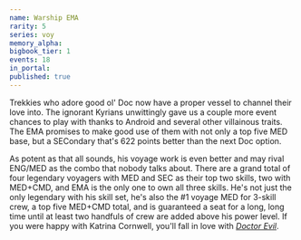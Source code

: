 ```yaml
---
name: Warship EMA
rarity: 5
series: voy
memory_alpha:
bigbook_tier: 1
events: 18
in_portal:
published: true
---
```


Trekkies who adore good ol' Doc now have a proper vessel to channel their love into. The ignorant Kyrians unwittingly gave us a couple more event chances to play with thanks to Android and several other villainous traits. The EMA promises to make good use of them with not only a top five MED base, but a SECondary that's 622 points better than the next Doc option.

As potent as that all sounds, his voyage work is even better and may rival ENG/MED as the combo that nobody talks about. There are a grand total of four legendary voyagers with MED and SEC as their top two skills, two with MED+CMD, and EMA is the only one to own all three skills. He's not just the only legendary with his skill set, he's also the #1 voyage MED for 3-skill crew, a top five MED+CMD total, and is guaranteed a seat for a long, long time until at least two handfuls of crew are added above his power level. If you were happy with Katrina Cornwell, you'll fall in love with  [_Doctor Evil_](https://www.youtube.com/watch?v=fK8mneO8yvU). 
